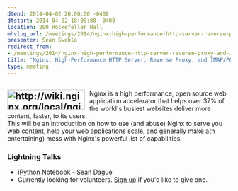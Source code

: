 ```yaml
---
dtend: 2014-04-02 20:00:00 -0400
dtstart: 2014-04-02 18:00:00 -0400
location: 200 Rockefeller Hall
mhvlug_url: /meetings/2014/nginx-high-performance-http-server-reverse-proxy-and-imappop3-proxy-server-0
presenter: Sean Swehla
redirect_from:
- /meetings/2014/nginx-high-performance-http-server-reverse-proxy-and-imappop3-proxy-server-0
title: 'Nginx: High-Performance HTTP Server, Reverse Proxy, and IMAP/POP3 Proxy Server'
type: meeting
---
```



## <img alt="http://wiki.nginx.org/local/nginx-logo.png" src="https://mhvlug.org/sites/default/files/nginx-logo.png" style="width: 175px; float: left; height: 45px; padding-right: 10px;" />

Nginx is a high performance, open source web application accelerator that helps over 37% of the world's busiest websites deliver more content, faster, to its users. <br />This will be an introduction on how to use (and abuse) Nginx to serve you web content, help your web applications scale, and generally make a(n entertaining) mess with Nginx's powerful list of capabilities.

### Lightning Talks
- iPython Notebook - Sean Dague
- Currently looking for volunteers. [Sign up](http://mhvlug.org/contact/Lightning-Talk) if you'd like to give one.